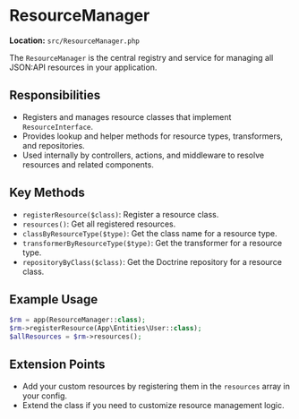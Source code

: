 # ResourceManager

**Location:** `src/ResourceManager.php`

The `ResourceManager` is the central registry and service for managing all JSON:API resources in your application.

## Responsibilities
- Registers and manages resource classes that implement `ResourceInterface`.
- Provides lookup and helper methods for resource types, transformers, and repositories.
- Used internally by controllers, actions, and middleware to resolve resources and related components.

## Key Methods
- `registerResource($class)`: Register a resource class.
- `resources()`: Get all registered resources.
- `classByResourceType($type)`: Get the class name for a resource type.
- `transformerByResourceType($type)`: Get the transformer for a resource type.
- `repositoryByClass($class)`: Get the Doctrine repository for a resource class.

## Example Usage
```php
$rm = app(ResourceManager::class);
$rm->registerResource(App\Entities\User::class);
$allResources = $rm->resources();
```

## Extension Points
- Add your custom resources by registering them in the `resources` array in your config.
- Extend the class if you need to customize resource management logic.

